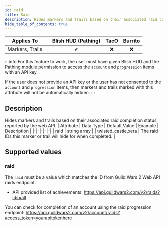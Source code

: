 ```yaml
---
id: raid
title: Raid
description: Hides markers and trails based on their associated raid completion status reported by the web API.
hide_table_of_contents: true
---
```

| Applies To | | Blish HUD (Pathing) | TacO | Burrito |
|-|-|-|-|-|
| <center>Markers, Trails</center> | | <center>✔</center> | <center>❌</center> | <center>❌</center> |


:::info 
For this feature to work, the user must have given Blish HUD and the Pathing module permission to access the `account` and `progression` items with an API key.

If the user does not provide an API key or the user has not consented to the `account` and `progression` items, then markers and trails marked with this attribute will not be automatically hidden.
:::


## Description
Hides markers and trails based on their associated raid completion status reported by the web API.
| Attribute | Data Type | Default Value | Example | Description |
|-|-|-|-|-|
| raid | string array |  | twisted_castle,xera | The raid IDs this marker or trail will hide for when completed. | 

## Supported values
### raid

The `raid` must be a value which matches the ID from Guild Wars 2 Web API raids endpoint.
- API provided list of achievements: https://api.guildwars2.com/v2/raids?ids=all


You can check for completion of an account using the raid progression endpoint:
https://api.guildwars2.com/v2/account/raids?access_token=yourapitokenhere
